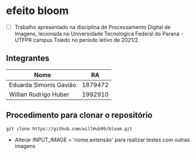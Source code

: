 # efeito bloom

 - [ ] Trabalho apresentado na disciplina de Processamento Digital de Imagens, lecionada no Universidade Tecnológica Federal do Paraná - UTFPR campus Toledo no período letivo de 2021/2.
 ## Integrantes
 
|Nome| RA |
|--|--|
| Eduarda Simonis Gavião | 1879472 |
|Willian Rodrigo Huber | 1992910|


 ## Procedimento para clonar o repositório
    git clone https://github.com/willHub99/bloom.git

 - Alterar INPUT_IMAGE  =  'nome.extensão' para realizar testes com outras imagens
